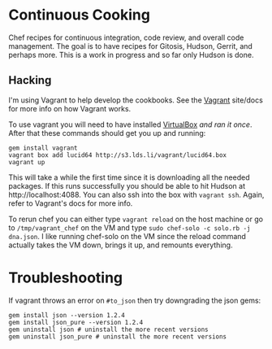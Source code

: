 # Continuous Cooking

Chef recipes for continuous integration, code review, and overall code management.
The goal is to have recipes for Gitosis, Hudson, Gerrit, and perhaps more.
This is a work in progress and so far only Hudson is done.

## Hacking

I'm using Vagrant to help develop the cookbooks. See the [Vagrant](http://vagrantup.com)
site/docs for more info on how Vagrant works.

To use vagrant you will need to have installed [VirtualBox](http://www.virtualbox.org/wiki/Downloads) *and ran it once*.  After that
these commands should get you up and running:

    gem install vagrant
    vagrant box add lucid64 http://s3.lds.li/vagrant/lucid64.box
    vagrant up

This will take a while the first time since it is downloading all the needed packages. If this runs
successfully you should be able to hit Hudson at http://localhost:4088.  You can also ssh into the box
with `vagrant ssh`.  Again, refer to Vagrant's docs for more info.

To rerun chef you can either type `vagrant reload` on the host machine or go to `/tmp/vagrant_chef` on
the VM and type `sudo chef-solo -c solo.rb -j dna.json`. I like running chef-solo on the VM since the
reload command actually takes the VM down, brings it up, and remounts everything.

# Troubleshooting

If vagrant throws an error on `#to_json` then try downgrading the json gems:

    gem install json --version 1.2.4
    gem install json_pure --version 1.2.4
    gem uninstall json # uninstall the more recent versions
    gem uninstall json_pure # uninstall the more recent versions


